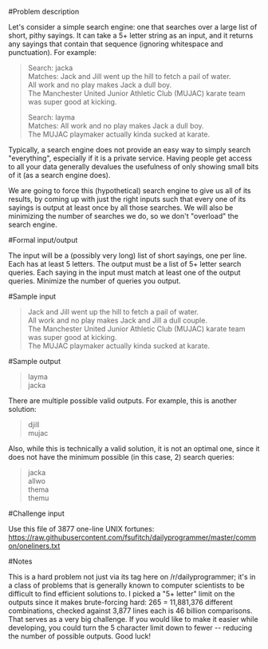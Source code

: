 #Problem description

Let's consider a simple search engine: one that searches over a large list of short, pithy sayings. It can take a 5+ letter string as an input, and it returns any sayings that contain that sequence (ignoring whitespace and punctuation). For example:  

> Search: jacka  
>Matches: Jack and Jill went up the hill to fetch a pail of water.  
>        All work and no play makes Jack a dull boy.  
>        The Manchester United Junior Athletic Club (MUJAC) karate team was super good at kicking.  
>  
> Search: layma  
>Matches: All work and no play makes Jack a dull boy.  
>        The MUJAC playmaker actually kinda sucked at karate.  

Typically, a search engine does not provide an easy way to simply search "everything", especially if it is a private service. Having people get access to all your data generally devalues the usefulness of only showing small bits of it (as a search engine does).  

We are going to force this (hypothetical) search engine to give us all of its results, by coming up with just the right inputs such that every one of its sayings is output at least once by all those searches. We will also be minimizing the number of searches we do, so we don't "overload" the search engine.  

#Formal input/output  

The input will be a (possibly very long) list of short sayings, one per line. Each has at least 5 letters.
The output must be a list of 5+ letter search queries. Each saying in the input must match at least one of the output queries. Minimize the number of queries you output.  

#Sample input  

>Jack and Jill went up the hill to fetch a pail of water.  
>All work and no play makes Jack and Jill a dull couple.  
>The Manchester United Junior Athletic Club (MUJAC) karate team was super good at kicking.  
>The MUJAC playmaker actually kinda sucked at karate.  

#Sample output  

>layma  
>jacka  

There are multiple possible valid outputs. For example, this is another solution:  

>djill  
>mujac  

Also, while this is technically a valid solution, it is not an optimal one, since it does not have the minimum possible (in this case, 2) search queries:  

>jacka  
>allwo  
>thema  
>themu  

#Challenge input  

Use this file of 3877 one-line UNIX fortunes: https://raw.githubusercontent.com/fsufitch/dailyprogrammer/master/common/oneliners.txt  

#Notes

This is a hard problem not just via its tag here on /r/dailyprogrammer; it's in a class of problems that is generally known to computer scientists to be difficult to find efficient solutions to. I picked a "5+ letter" limit on the outputs since it makes brute-forcing hard: 265 = 11,881,376 different combinations, checked against 3,877 lines each is 46 billion comparisons. That serves as a very big challenge. If you would like to make it easier while developing, you could turn the 5 character limit down to fewer -- reducing the number of possible outputs. Good luck!

